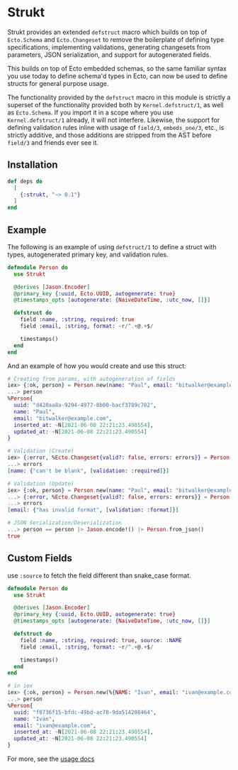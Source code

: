 # Strukt

Strukt provides an extended `defstruct` macro which builds on top of `Ecto.Schema`
and `Ecto.Changeset` to remove the boilerplate of defining type specifications,
implementing validations, generating changesets from parameters, JSON serialization,
and support for autogenerated fields.

This builds on top of Ecto embedded schemas, so the same familiar syntax you use today
to define schema'd types in Ecto, can now be used to define structs for general purpose
usage.

The functionality provided by the `defstruct` macro in this module is strictly a superset
of the functionality provided both by `Kernel.defstruct/1`, as well as `Ecto.Schema`. If
you import it in a scope where you use `Kernel.defstruct/1` already, it will not interfere.
Likewise, the support for defining validation rules inline with usage of `field/3`, `embeds_one/3`,
etc., is strictly additive, and those additions are stripped from the AST before `field/3`
and friends ever see it.

## Installation

``` elixir
def deps do
  [
    {:strukt, "~> 0.1"}
  ]
end
```

## Example

The following is an example of using `defstruct/1` to define a struct with types, autogenerated
primary key, and validation rules.

``` elixir
defmodule Person do
  use Strukt

  @derives [Jason.Encoder]
  @primary_key {:uuid, Ecto.UUID, autogenerate: true}
  @timestamps_opts [autogenerate: {NaiveDateTime, :utc_now, []}]

  defstruct do
    field :name, :string, required: true
    field :email, :string, format: ~r/^.+@.+$/

    timestamps()
  end
end
```

And an example of how you would create and use this struct:

``` elixir
# Creating from params, with autogeneration of fields
iex> {:ok, person} = Person.new(name: "Paul", email: "bitwalker@example.com")
...> person
%Person{
  uuid: "d420aa8a-9294-4977-8b00-bacf3789c702",
  name: "Paul",
  email: "bitwalker@example.com",
  inserted_at: ~N[2021-06-08 22:21:23.490554],
  updated_at: ~N[2021-06-08 22:21:23.490554]
}

# Validation (Create)
iex> {:error, %Ecto.Changeset{valid?: false, errors: errors}} = Person.new(email: "bitwalker@example.com")
...> errors
[name: {"can't be blank", [validation: :required]}]

# Validation (Update)
iex> {:ok, person} = Person.new(name: "Paul", email: "bitwalker@example.com")
...> {:error, %Ecto.Changeset{valid?: false, errors: errors}} = Person.change(person, email: "foo")
...> errors
[email: {"has invalid format", [validation: :format]}]

# JSON Serialization/Deserialization
...> person == person |> Jason.encode!() |> Person.from_json()
true
```

## Custom Fields

use `:source` to fetch the field different than snake_case format.

``` elixir
defmodule Person do
  use Strukt

  @derives [Jason.Encoder]
  @primary_key {:uuid, Ecto.UUID, autogenerate: true}
  @timestamps_opts [autogenerate: {NaiveDateTime, :utc_now, []}]

  defstruct do
    field :name, :string, required: true, source: :NAME
    field :email, :string, format: ~r/^.+@.+$/

    timestamps()
  end
end

# in iex
iex> {:ok, person} = Person.new(%{NAME: "Ivan", email: "ivan@example.com"})
...> person
%Person{
  uuid: "f8736f15-bfdc-49bd-ac78-9da514208464",
  name: "Ivan",
  email: "ivan@example.com",
  inserted_at: ~N[2021-06-08 22:21:23.490554],
  updated_at: ~N[2021-06-08 22:21:23.490554]
}
```

For more, see the [usage docs](https://hexdocs.pm/strukt/usage.html)
